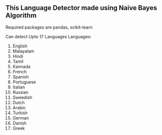 This Language Detector made using Naive Bayes Algorithm
--------------------------------------------------------------------

Required packages are pandas, scikit-learn


Can detect Upto 17 Languages
Languages:

1) English
2) Malayalam
3) Hindi
4) Tamil
5) Kannada
6) French
7) Spanish
8) Portuguese
9) Italian
10) Russian
11) Sweedish
12) Dutch
13) Arabic
14) Turkish
15) German
16) Danish
17) Greek
